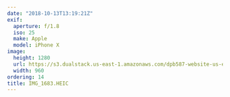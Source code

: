 ```yaml
---
date: "2018-10-13T13:19:21Z"
exif:
  aperture: f/1.8
  iso: 25
  make: Apple
  model: iPhone X
image:
  height: 1280
  url: https://s3.dualstack.us-east-1.amazonaws.com/dpb587-website-us-east-1/asset/gallery/2018-europe-trip/500fdc21-2655-21fe-6b27-6f7cca71ea43~1280.jpg
  width: 960
ordering: 14
title: IMG_1683.HEIC
---
```

